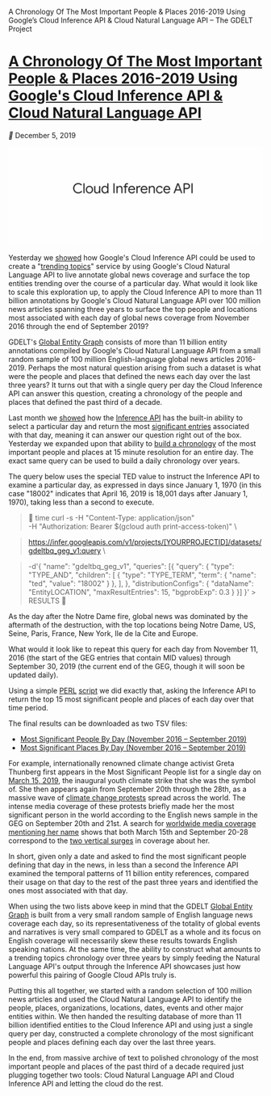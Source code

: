 A Chronology Of The Most Important People & Places 2016-2019 Using Google’s Cloud Inference API & Cloud Natural Language API – The GDELT Project

# [A Chronology Of The Most Important People & Places 2016-2019 Using Google's Cloud Inference API & Cloud Natural Language API](https://blog.gdeltproject.org/a-chronology-of-the-most-important-people-places-2016-2019-using-googles-cloud-inference-api-cloud-natural-language-api/)

 ** December 5, 2019

   [![2018-google-cloud-inference-api-1064x410.png](../_resources/864b88e6641679880134ed55b97f5dfc.png)](https://blog.gdeltproject.org/a-chronology-of-the-most-important-people-places-2016-2019-using-googles-cloud-inference-api-cloud-natural-language-api/)

Yesterday we [showed](https://blog.gdeltproject.org/using-googles-cloud-inference-api-cloud-natural-language-api-to-create-a-trending-topics-timeline/) how Google's Cloud Inference API could be used to create a "[trending topics](https://blog.gdeltproject.org/using-googles-cloud-inference-api-cloud-natural-language-api-to-create-a-trending-topics-timeline/)" service by using Google's Cloud Natural Language API to live annotate global news coverage and surface the top entities trending over the course of a particular day. What would it look like to scale this exploration up, to apply the Cloud Inference API to more than 11 billion annotations by Google's Cloud Natural Language API over 100 million news articles spanning three years to surface the top people and locations most associated with each day of global news coverage from November 2016 through the end of September 2019?

GDELT's [Global Entity Graph](https://blog.gdeltproject.org/announcing-the-global-entity-graph-geg-and-a-new-11-billion-entity-dataset/) consists of more than 11 billion entity annotations compiled by Google's Cloud Natural Language API from a small random sample of 100 million English-language global news articles 2016-2019. Perhaps the most natural question arising from such a dataset is what were the people and places that defined the news each day over the last three years? It turns out that with a single query per day the Cloud Inference API can answer this question, creating a chronology of the people and places that defined the past third of a decade.

Last month we [showed](https://blog.gdeltproject.org/using-googles-cloud-inference-api-to-explore-the-natural-language-apis-annotations-of-100-million-news-articles/) how the [Inference API](https://blog.gdeltproject.org/using-googles-cloud-inference-api-to-explore-the-natural-language-apis-annotations-of-100-million-news-articles/) has the built-in ability to select a particular day and return the most [significant entries](https://blog.gdeltproject.org/using-googles-cloud-inference-api-to-explore-the-natural-language-apis-annotations-of-100-million-news-articles/) associated with that day, meaning it can answer our question right out of the box. Yesterday we expanded upon that ability to [build a chronology](https://blog.gdeltproject.org/using-googles-cloud-inference-api-cloud-natural-language-api-to-create-a-trending-topics-timeline/) of the most important people and places at 15 minute resolution for an entire day. The exact same query can be used to build a daily chronology over years.

The query below uses the special TED value to instruct the Inference API to examine a particular day, as expressed in days since January 1, 1970 (in this case "18002" indicates that April 16, 2019 is 18,001 days after January 1, 1970), taking less than a second to execute.

> 
> time curl -s -H "Content-Type: application/json" \
> -H "Authorization: Bearer $(gcloud auth print-access-token)" \

> https://infer.googleapis.com/v1/projects/[YOURPROJECTID]/datasets/gdeltbq_geg_v1:query \

> -d'{
> "name": "gdeltbq_geg_v1",
> "queries": [{
> "query": {
> "type": "TYPE_AND",
> "children": [
> {
> "type": "TYPE_TERM",
> "term": {
> "name": "ted",
> "value": "18002"
> }
> },
> ],
> },
> "distributionConfigs": {
> "dataName": "EntityLOCATION",
> "maxResultEntries": 15,
> "bgprobExp": 0.3
> }
> }]
> }' > RESULTS
> 

As the day after the Notre Dame fire, global news was dominated by the aftermath of the destruction, with the top locations being Notre Dame, US, Seine, Paris, France, New York, Ile de la Cite and Europe.

What would it look like to repeat this query for each day from November 11, 2016 (the start of the GEG entries that contain MID values) through September 30, 2019 (the current end of the GEG, though it will soon be updated daily).

Using a simple [PERL](http://data.gdeltproject.org/blog/2019-cloudinferenceapi-trendingtopics/infer_run_day.pl)  [script](http://data.gdeltproject.org/blog/2019-cloudinferenceapi-trendingtopics/infer_query_day.json) we did exactly that, asking the Inference API to return the top 15 most significant people and places of each day over that time period.

The final results can be downloaded as two TSV files:

- [Most Significant People By Day (November 2016 – September 2019)](http://data.gdeltproject.org/blog/2019-cloudinferenceapi-trendingtopics/201611-201909.trendingpersons.tsv)
- [Most Significant Places By Day (November 2016 – September 2019)](http://data.gdeltproject.org/blog/2019-cloudinferenceapi-trendingtopics/201611-201909.trendinglocations.tsv)

For example, internationally renowned climate change activist Greta Thunberg first appears in the Most Significant People list for a single day on [March 15, 2019](https://www.theguardian.com/environment/live/2019/mar/15/climate-strikes-2019-live-latest-climate-change-global-warming), the inaugural youth climate strike that she was the symbol of. She then appears again from September 20th through the 28th, as a massive wave of [climate change protests](https://actionnetwork.org/event_campaigns/us-climate-strikes) spread across the world. The intense media coverage of these protests briefly made her the most significant person in the world according to the English news sample in the GEG on September 20th and 21st. A search for [worldwide media coverage mentioning her name](https://api.gdeltproject.org/api/v2/summary/summary?d=web&t=summary&k=%22greta+thunberg%22&ts=full&svt=zoom&stc=yes&sta=list&c=1) shows that both March 15th and September 20-28 correspond to the [two vertical surges](https://api.gdeltproject.org/api/v2/summary/summary?d=web&t=summary&k=%22greta+thunberg%22&ts=full&svt=zoom&stc=yes&sta=list&c=1) in coverage about her.

In short, given only a date and asked to find the most significant people defining that day in the news, in less than a second the Inference API examined the temporal patterns of 11 billion entity references, compared their usage on that day to the rest of the past three years and identified the ones most associated with that day.

When using the two lists above keep in mind that the GDELT [Global Entity Graph](https://blog.gdeltproject.org/announcing-the-global-entity-graph-geg-and-a-new-11-billion-entity-dataset/) is built from a very small random sample of English language news coverage each day, so its representativeness of the totality of global events and narratives is very small compared to GDELT as a whole and its focus on English coverage will necessarily skew these results towards English speaking nations. At the same time, the ability to construct what amounts to a trending topics chronology over three years by simply feeding the Natural Language API's output through the Inference API showcases just how powerful this pairing of Google Cloud APIs truly is.

Putting this all together, we started with a random selection of 100 million news articles and used the Cloud Natural Language API to identify the people, places, organizations, locations, dates, events and other major entities within. We then handed the resulting database of more than 11 billion identified entities to the Cloud Inference API and using just a single query per day, constructed a complete chronology of the most significant people and places defining each day over the last three years.

In the end, from massive archive of text to polished chronology of the most important people and places of the past third of a decade required just plugging together two tools: Cloud Natural Language API and Cloud Inference API and letting the cloud do the rest.
